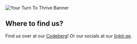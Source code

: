 ![Your Turn To Thrive Banner](https://yttt.org/assets/images/Nao-Banner.png)

## Where to find us?
Find us over at our [Codeberg](https://codeberg.org/YourTurnToThrive)! Or our socials at our [linktr.ee](https://linktr.ee/YourTurnToThrive).
